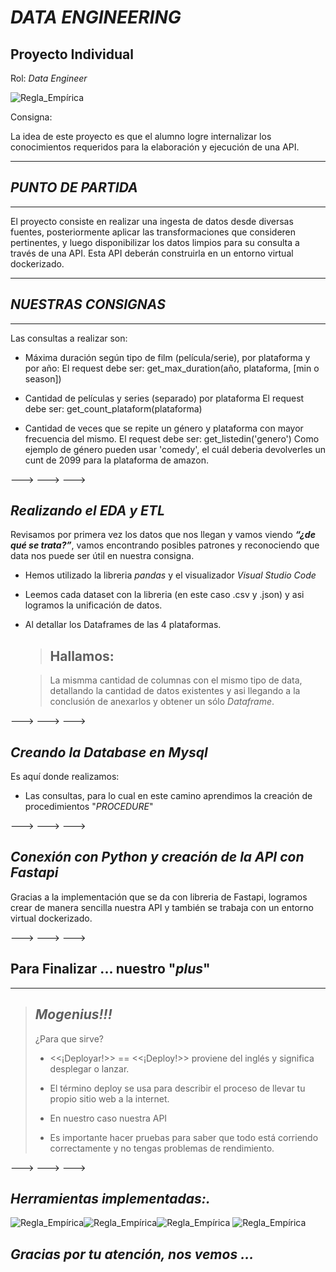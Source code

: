 # *DATA ENGINEERING*

## Proyecto Individual

Rol: *Data Engineer*

![Regla_Empírica](https://dbibyhavas.io/es/wp-content/uploads/sites/5/2018/11/team-2.png)


Consigna: 
 
 La idea de este proyecto es que el alumno logre internalizar los conocimientos requeridos para la elaboración y ejecución de una API.

 ---

## *PUNTO DE PARTIDA*

---
El proyecto consiste en realizar una ingesta de datos desde diversas fuentes, posteriormente aplicar las transformaciones que consideren pertinentes, y luego disponibilizar los datos limpios para su consulta a través de una API. Esta API deberán construirla en un entorno virtual dockerizado.

---

## *NUESTRAS CONSIGNAS*

---

Las consultas a realizar son:

 - Máxima duración según tipo de film (película/serie), por plataforma y por año: El request debe ser: get_max_duration(año, plataforma, [min o season])

 - Cantidad de películas y series (separado) por plataforma El request debe ser: get_count_plataform(plataforma)

 - Cantidad de veces que se repite un género y plataforma con mayor frecuencia del mismo. El request debe ser: get_listedin('genero')
Como ejemplo de género pueden usar 'comedy', el cuál deberia devolverles un cunt de 2099 para la plataforma de amazon.


 --->
 --->
  --->

## *Realizando el EDA y ETL*

 Revisamos por primera vez los datos que nos llegan y vamos viendo ***“¿de qué se trata?”***, vamos encontrando posibles patrones y reconociendo que data nos puede ser útil en nuestra consigna.

 - Hemos utilizado la libreria *pandas* y el visualizador *Visual Studio Code*

 - Leemos cada dataset con la libreria (en este caso .csv y .json) y asi logramos la unificación de datos.
 
 - Al detallar los Dataframes de las 4 plataformas.

    > ## Hallamos:
    
    > La mismma cantidad de columnas con el mismo tipo de data, 
    >detallando la cantidad de datos existentes y asi llegando a
    >la conclusión de anexarlos y obtener un sólo *Dataframe*.
    >
--->
 --->
  --->
    

## *Creando la Database en Mysql*

Es aquí donde realizamos:
 - Las consultas,  para lo cual en este camino aprendimos la creación de procedimientos "*PROCEDURE*"

--->
 --->
  --->


## *Conexión con Python y creación de la API con Fastapi*

Gracias a la implementación que se da con libreria de Fastapi, logramos crear de manera sencilla nuestra API y también se trabaja con un entorno virtual dockerizado.

--->
 --->
  --->

## Para Finalizar ... nuestro "*plus*"
---
> ## ***Mogenius!!!***
> ¿Para que sirve?
>  - <<¡Deployar!>> == <<¡Deploy!>>  proviene del inglés y significa desplegar o lanzar.
>
> - El término deploy se usa para describir el proceso de llevar tu propio sitio web a la internet.
>
> - En nuestro caso nuestra API
>
> - Es importante hacer pruebas para saber que todo está corriendo correctamente y no tengas problemas de rendimiento.

--->
 --->
  --->

  ## *Herramientas implementadas:.*



![Regla_Empírica](https://pngimg.com/uploads/github/github_PNG65.png)![Regla_Empírica](https://tech-cookbook.com/wp-content/uploads/2019/10/python_mysql-750x331.png)![Regla_Empírica](https://upload.wikimedia.org/wikiversity/en/thumb/8/8c/FastAPI_logo.png/800px-FastAPI_logo.png?20211121151501)
![Regla_Empírica](https://smartinfrastructure.ventures/hs-fs/hubfs/Images/Overflow%20(e.g.%20All%20New%20Files)/mogenius.png?width=240&name=mogenius.png,)



 ## *Gracias por tu atención, nos vemos ...*
